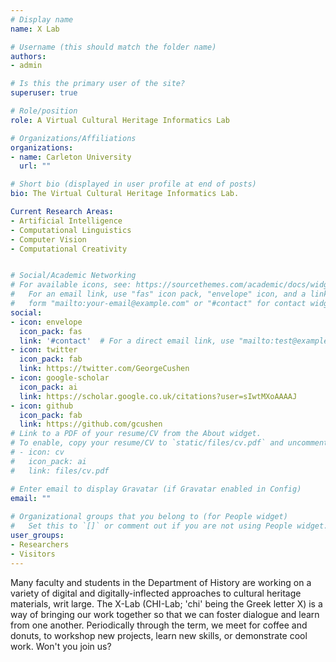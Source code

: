 ```yaml
---
# Display name
name: X Lab

# Username (this should match the folder name)
authors:
- admin

# Is this the primary user of the site?
superuser: true

# Role/position
role: A Virtual Cultural Heritage Informatics Lab

# Organizations/Affiliations
organizations:
- name: Carleton University
  url: ""

# Short bio (displayed in user profile at end of posts)
bio: The Virtual Cultural Heritage Informatics Lab.

Current Research Areas:
- Artificial Intelligence
- Computational Linguistics
- Computer Vision
- Computational Creativity


# Social/Academic Networking
# For available icons, see: https://sourcethemes.com/academic/docs/widgets/#icons
#   For an email link, use "fas" icon pack, "envelope" icon, and a link in the
#   form "mailto:your-email@example.com" or "#contact" for contact widget.
social:
- icon: envelope
  icon_pack: fas
  link: '#contact'  # For a direct email link, use "mailto:test@example.org".
- icon: twitter
  icon_pack: fab
  link: https://twitter.com/GeorgeCushen
- icon: google-scholar
  icon_pack: ai
  link: https://scholar.google.co.uk/citations?user=sIwtMXoAAAAJ
- icon: github
  icon_pack: fab
  link: https://github.com/gcushen
# Link to a PDF of your resume/CV from the About widget.
# To enable, copy your resume/CV to `static/files/cv.pdf` and uncomment the lines below.  
# - icon: cv
#   icon_pack: ai
#   link: files/cv.pdf

# Enter email to display Gravatar (if Gravatar enabled in Config)
email: ""
  
# Organizational groups that you belong to (for People widget)
#   Set this to `[]` or comment out if you are not using People widget.  
user_groups:
- Researchers
- Visitors
---
```


Many faculty and students in the Department of History are working on a variety of digital and digitally-inflected approaches to cultural heritage materials, writ large. The X-Lab (CHI-Lab; 'chi' being the Greek letter X) is a way of bringing our work together so that we can foster dialogue and learn from one another. Periodically through the term, we meet for coffee and donuts, to workshop new projects, learn new skills, or demonstrate cool work. Won't you join us?
